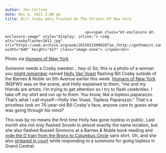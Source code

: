```yaml
---
author: Jen Carlson
date: Nov 4, 2011 2:08 pm
title: Bill Cosby Gets Flashed On The Streets Of New York
---
```


	
										<p><span class="mt-enclosure mt-enclosure-image" style="display: inline;"> <img alt="cosbyflasher1011.jpg" src="https://web.archive.org/web/20150315090207im_/http://gothamist.com/attachments/arts_jen/cosbyflasher1011.jpg" width="640" height="427" class="image-none"> </span><br>
<span class="photo_caption">Photo via <a href="https://web.archive.org/web/20150315090207/http://www.humansofnewyork.com/2011/11/03/flashing-bill-cosby/">Humans of New York</a></span></p>

<p><em>Someone</em> needs a Cosby sweater... hey-o! So, this is a photo of a woman you <a href="https://web.archive.org/web/20150315090207/http://gothamist.com/2011/10/28/video_going_topless_on_the_d_train.php">might remember</a> named <a href="https://web.archive.org/web/20150315090207/http://gothamist.com/tags/hollyvanvoast">Holly Van Voast</a> flashing Bill Cosby outside of the Barnes &amp; Noble on 5th Avenue earlier this week. <a href="https://web.archive.org/web/20150315090207/http://www.humansofnewyork.com/2011/11/03/flashing-bill-cosby/">Humans of New York</a> (NSFW!) was on the scene, and Holly explained to them, &quot;me and my friends are artists.  I&#x2019;m trying to get attention so I try to flash celebrities.  I take off my shirt and run up to them.  You know, like a topless paparazzo.  That&#x2019;s what I call myself&#x2014;Holly Van Voast, Topless Paparazzo.&#x201D; That&apos;s a priceless look on 74-year-old Bill Cosby&apos;s face, anyone care to guess what was going through his mind?</p>

<p>This was by no means the first time Holly has gone topless in public. Last month she not only flashed Snooki in almost exactly the same location, but she also flashed Russell Simmons at a Barnes &amp; Noble book reading and <a href="https://web.archive.org/web/20150315090207/http://gothamist.com/2011/10/28/video_going_topless_on_the_d_train.php">rode the D train from the Bronx to Columbus Circle</a> sans shirt. Oh, and she also <a href="https://web.archive.org/web/20150315090207/http://gothamist.com/2011/10/13/topless_woman_busted_by_cops_bares.php">stripped in court</a> while responding to a summons for going topless in Grand Central.</p>					
										
									
				